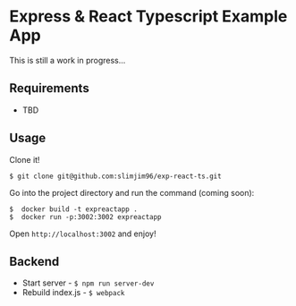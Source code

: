 # Express & React Typescript Example App

This is still a work in progress...

## Requirements

- TBD

## Usage

Clone it!

```
$ git clone git@github.com:slimjim96/exp-react-ts.git
```

Go into the project directory and run the command (coming soon):

```
$  docker build -t expreactapp .
$  docker run -p:3002:3002 expreactapp
```

Open `http://localhost:3002` and enjoy!

## Backend

- Start server - `$ npm run server-dev`
- Rebuild index.js - `$ webpack`
